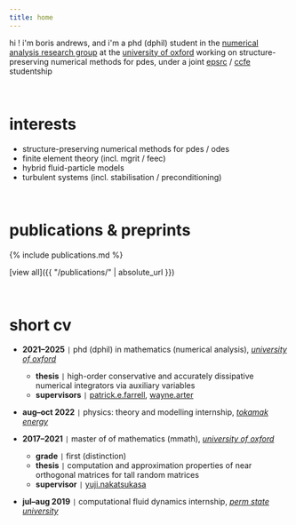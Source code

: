 ```yaml
---
title: home
---
```


hi ! i'm boris andrews, and i'm a phd (dphil) student in the [numerical analysis research group](https://www.maths.ox.ac.uk/groups/numerical-analysis) at the [university of oxford](https://www.maths.ox.ac.uk/) working on structure-preserving numerical methods for pdes, under a joint [epsrc](https://www.ukri.org/councils/epsrc/) / [ccfe](https://ccfe.ukaea.uk/) studentship

<br>

# interests

- structure-preserving numerical methods for pdes / odes
- finite element theory (incl. mgrit / feec)
- hybrid fluid-particle models
- turbulent systems (incl. stabilisation / preconditioning)

<br>

# publications & preprints

{% include publications.md %}

[view all]({{ "/publications/" | absolute_url }})

<br>

# short cv

- **2021–2025**    <code>&#124;</code> phd (dphil) in mathematics (numerical analysis), [*university of oxford*](https://www.maths.ox.ac.uk/)
    - **thesis**      <code>&#124;</code> high-order conservative and accurately dissipative numerical integrators via auxiliary variables
    - **supervisors** <code>&#124;</code> [patrick.e.farrell](https://pefarrell.org/), [wayne.arter](https://www.linkedin.com/in/wayne-arter-86375211/)
- **aug–oct 2022** <code>&#124;</code> physics: theory and modelling internship, [*tokamak energy*](https://tokamakenergy.com/)
  
- **2017–2021**    <code>&#124;</code> master of of mathematics (mmath), [*university of oxford*](https://www.maths.ox.ac.uk/)
    - **grade** <code>&#124;</code> first (distinction)
    - **thesis** <code>&#124;</code> computation and approximation properties of near orthogonal matrices for tall random matrices
    - **supervisor** <code>&#124;</code> [yuji.nakatsukasa](https://people.maths.ox.ac.uk/nakatsukasa/)
- **jul–aug 2019** <code>&#124;</code> computational fluid dynamics internship, [*perm state university*](http://en.psu.ru/)
